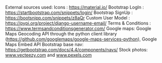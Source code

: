 External sources used:
Icons :  https://material.io/ 
Bootstrap LogIn : https://startbootstrap.com/snippets/login/ 
Bootstrap SignUp : https://bootsnipp.com/snippets/z8aQr 
Custom User Model : https://pypi.org/project/django-username-email/ 
Terms & Conditions : https://www.termsandconditionsgenerator.com/ 
Google maps: Google Maps Geocoding API through the python client library (https://github.com/googlemaps/google-maps-services-python), Google Maps Embed API
Bootstrap base nav: https://getbootstrap.com/docs/4.4/components/navs/
Stock photos: www.vecteezy.com and www.pexels.com
